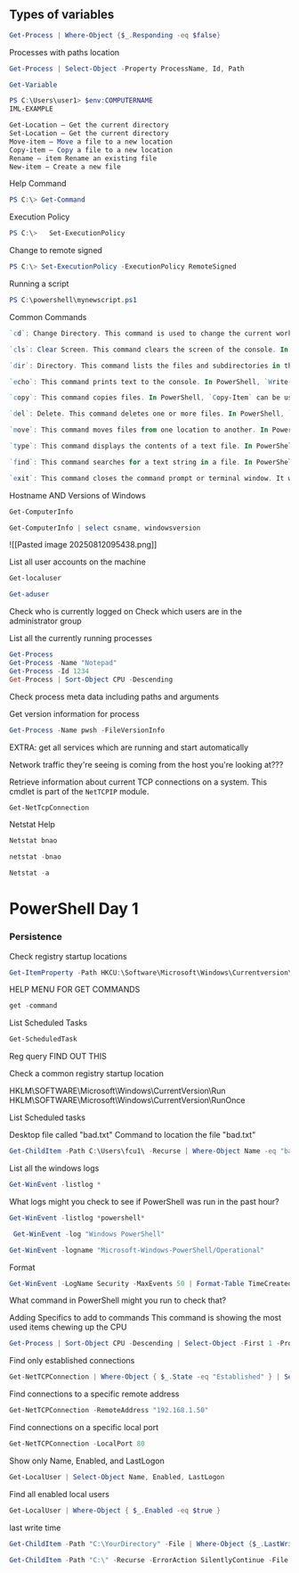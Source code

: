 
## Types of variables

```powershell
Get-Process | Where-Object {$_.Responding -eq $false}
```
Processes with paths location
```powershell
Get-Process | Select-Object -Property ProcessName, Id, Path
```

```powershell
Get-Variable
```

```powershell
PS C:\Users\user1> $env:COMPUTERNAME
IML-EXAMPLE
```

```powershell
Get-Location – Get the current directory
Set-Location – Get the current directory
Move-item – Move a file to a new location
Copy-item – Copy a file to a new location
Rename – item Rename an existing file
New-item – Create a new file
```

Help Command
```powershell
PS C:\> Get-Command
```

Execution Policy
```powershell
PS C:\>   Set-ExecutionPolicy
```
Change to remote  signed
```powershell
PS C:\> Set-ExecutionPolicy -ExecutionPolicy RemoteSigned
```

Running a script
```powershell
PS C:\powershell\mynewscript.ps1
```

Common Commands
```powershell
`cd`: Change Directory. This command is used to change the current working directory. In PowerShell, `Set-Location` can be used as well.

`cls`: Clear Screen. This command clears the screen of the console. In PowerShell, `Clear-Host` or its alias `cls` can be used.

`dir`: Directory. This command lists the files and subdirectories in the directory. In PowerShell, `Get-ChildItem` can be used as well.

`echo`: This command prints text to the console. In PowerShell, `Write-Output` can be used as well.

`copy`: This command copies files. In PowerShell, `Copy-Item` can be used as well.

`del`: Delete. This command deletes one or more files. In PowerShell, `Remove-Item` can be used as well.

`move`: This command moves files from one location to another. In PowerShell, `Move-Item` can be used as well.

`type`: This command displays the contents of a text file. In PowerShell, `Get-Content` can be used as well.

`find`: This command searches for a text string in a file. In PowerShell, `Select-String` can be used as well.

`exit`: This command closes the command prompt or terminal window. It works the same in both Command Prompt and PowerShell.
```




Hostname AND Versions of Windows
```powershell
Get-ComputerInfo
```

```powershell
Get-ComputerInfo | select csname, windowsversion
```

![[Pasted image 20250812095438.png]]


List all user accounts on the machine
```powershell
Get-localuser
```
```powershell
Get-aduser
```
Check who is currently logged on
Check which users are in the administrator group


List all the currently running processes
```powershell
Get-Process
Get-Process -Name "Notepad"
Get-Process -Id 1234
Get-Process | Sort-Object CPU -Descending
```

Check process meta data including paths and arguments


Get version information for process
```powershell
Get-Process -Name pwsh -FileVersionInfo
```

EXTRA: get all services which are running and start automatically


Network traffic they're seeing is coming from the host you're looking at???

Retrieve information about current TCP connections on a system. This cmdlet is part of the `NetTCPIP` module.
```powershell
Get-NetTcpConnection
```

Netstat Help
```powershell
Netstat bnao
```

```powershell
netstat -bnao
```
```powershell
Netstat -a
```



# PowerShell Day 1 


### Persistence

Check registry startup locations
```powershell
Get-ItemProperty -Path HKCU:\Software\Microsoft\Windows\Currentversion\Run
```

HELP MENU FOR GET COMMANDS
```powershell
get -command
```

List Scheduled Tasks
```powershell
Get-ScheduledTask
```


Reg query FIND OUT THIS



Check a common registry startup location


HKLM\SOFTWARE\Microsoft\Windows\CurrentVersion\Run
HKLM\SOFTWARE\Microsoft\Windows\CurrentVersion\RunOnce

List Scheduled tasks


Desktop file called "bad.txt"
Command to location the file "bad.txt"
```powershell
Get-ChildItem -Path C:\Users\fcu1\ -Recurse | Where-Object Name -eq "bad.txt"
```


List all the windows logs
```powershell
Get-WinEvent -listlog *
```

What logs might you check to see if PowerShell was run in the past hour?
```powershell
Get-WinEvent -listlog *powershell*
```

```powershell
 Get-WinEvent -log "Windows PowerShell"
```

```powershell
Get-WinEvent -logname "Microsoft-Windows-PowerShell/Operational"
```

Format
```powershell
Get-WinEvent -LogName Security -MaxEvents 50 | Format-Table TimeCreated, Id, Message -AutoSize
```

What command in PowerShell might you run to check that?


Adding Specifics to add to commands
This command is showing the most used items chewing up the CPU
```powershell
Get-Process | Sort-Object CPU -Descending | Select-Object -First 1 -Property ProcessName, ID, CPU
```

Find only established connections
```powershell
Get-NetTCPConnection | Where-Object { $_.State -eq "Established" } | Select-Object LocalAddress, LocalPort, RemoteAddress, RemotePort, State
```

Find connections to a specific remote address
```powershell
Get-NetTCPConnection -RemoteAddress "192.168.1.50"
```

Find connections on a specific local port
```powershell
Get-NetTCPConnection -LocalPort 80
```

Show only Name, Enabled, and LastLogon
```powershell
Get-LocalUser | Select-Object Name, Enabled, LastLogon
```

Find all enabled local users
```powershell
Get-LocalUser | Where-Object { $_.Enabled -eq $true }
```

last write time 
```powershell
Get-ChildItem -Path "C:\YourDirectory" -File | Where-Object {$_.LastWriteTime -gt (Get-Date).AddDays(-7)}
```

```powershell
Get-ChildItem -Path "C:\" -Recurse -ErrorAction SilentlyContinue -File | Where-Object {$_.LastWriteTime -gt (Get-Date).AddDays(-7)}
```
